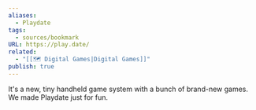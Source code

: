 ```yaml
---
aliases:
  - Playdate
tags:
  - sources/bookmark
URL: https://play.date/
related:
  - "[[🗺️ Digital Games|Digital Games]]"
publish: true
---
```


It's a new, tiny handheld game system with a bunch of brand-new games. We made Playdate just for fun.